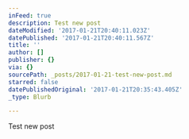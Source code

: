 ```yaml
---
inFeed: true
description: Test new post
dateModified: '2017-01-21T20:40:11.023Z'
datePublished: '2017-01-21T20:40:11.567Z'
title: ''
author: []
publisher: {}
via: {}
sourcePath: _posts/2017-01-21-test-new-post.md
starred: false
datePublishedOriginal: '2017-01-21T20:35:43.405Z'
_type: Blurb

---
```

Test new post